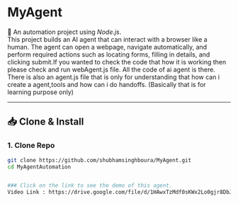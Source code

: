 # MyAgent

🚀 An automation project using *Node.js*.  
This project builds an AI agent that can interact with a browser like a human. The agent can open a webpage, navigate automatically, and perform required actions such as locating forms, filling in details, and clicking submit.If you wanted to check the code that how it is working then please check and run webAgent.js file. All the code of ai agent is there.
There is also an agent.js file that is only for understanding that how can i create a agent,tools and how can i do handoffs. (Basically that is for learning purpose only)

---

## 📥 Clone & Install

### 1. Clone Repo
```bash
git clone https://github.com/shubhamsinghboura/MyAgent.git
cd MyAgentAutomation


### Click on the link to see the demo of this agent.
Video Link : https://drive.google.com/file/d/1HAwxTzMdf0sKWx2Lo0gjr8DbJlc_yPzu/view?usp=sharing
